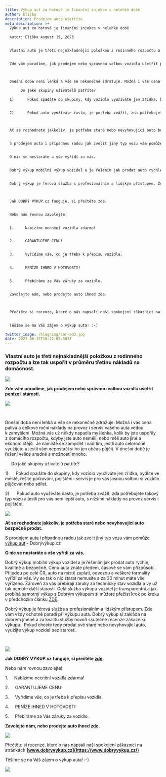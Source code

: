 ```yaml
---
title: Výkup aut za hotové je finanční injekce v nelehké době
author: Eliška
description: Prodejem auta ušetříte.
meta_description: >+
  Výkup aut za hotové je finanční injekce v nelehké době

  Autor: Eliška August 15, 2023


  Vlastní auto je třetí nejnákladnější položkou z rodinného rozpočtu a lze tak uspořit v průměru třetinu nákladů na domácnost.


  Zde vám poradíme, jak prodejem nebo správnou volbou vozidla ušetřit peníze i starosti.



  Dnešní doba není lehká a vše se nekonečně zdražuje. Možná i vás cena paliva a celkové roční náklady na provoz i servis vašeho auta vedou k zamyšlení. Možná vás už někdy napadla myšlenka, kolik by jste uspořily z domácího rozpočtu, kdyby jste auto neměli, nebo měli auto jiné a ekonomičtější. Je namístě se zamyslet i nad tím, jestli auto celoročně využijete a jestli vám nepostačí si ho jen občas půjčit. V dnešní době je řešení velice snadné a možností mnoho.

       Do jaké skupiny uživatelů patříte?

  1)      Pokud spadáte do skupiny, kdy vozidlo využíváte jen zřídka, bydlíte ve městě, řešíte parkování, pojištění i servis je pro vás jasnou volbou si vozidlo půjčovat nebo sdílet.


  2)      Pokud auto využíváte často, je potřeba zvážit, zda potřebujete takový typ vozu a jestli pro vás není lepší auto, s nižšími náklady na provoz servis i pojištění.



  Ať se rozhodnete jakkoliv, je potřeba staré nebo nevyhovující auto bezpečně prodat.  


  S prodejem auta i případnou radou jak zvolit jiný typ vozu vám pomůže výkup aut - Dobrývýkup.cz


  O nic se nestaráte a vše vyřídí za vás.


  Dobrý výkup mobilní výkup vozidel a je řešením jak prodat auto rychle, kvalitně a bezpečně. Cenu auta znáte předem, časově se vám přizpůsobí. Přijedou po celé ČR, auto na místě zaplatí, odvezou a veškeré formality vyřídí za vás. Vy se tak o nic starat nemusíte a za 30 minut máte vše vyřízeno. Zároveň za vás přebírají záruky za technický stav vozidla a vy už tak nemáte další starosti. Celá služba výkupu vozidel je transparentní a jak probíhá samotný výkup s Dobrým výkupem si můžete přečíst krok po kroku v předchozím článku ZDE.


  Dobrý výkup je férová služba s profesionálním a lidským přístupem. Zde vám vždy ochotně poradí při výkupu auta. Dobrý výkup si zakládá na dobrém jméně a za kvalitu služby hovoří skutečné recenze zákazníku výkupu zde.  Pokud chcete tedy prodat své staré nebo nevyhovující auto, využijte výkup vozidel bez starostí.



  Jak DOBRÝ VÝKUP.cz funguje, si přečtěte zde.


  Nebo nám rovnou zavolejte!


  1.     Nabízíme ocenění vozidla zdarma!


  2.     GARANTUJEME CENU!


  3.     Vyřídíme vše, co je třeba k přepisu vozidla.


  4.     PENÍZE IHNED V HOTOVOSTI!


  5.     Přebíráme za Vás záruky za vozidlo.


  Zavolejte nám, nebo prodejte auto ihned zde.



  Přečtěte si recenze, které o nás napsali naši spokojení zákazníci na stránkách www.dobryvykup.cz


  Těšíme se na Váš zájem o výkup auta! :-)

twitter_image: /blog/img/car-ad3.jpg
date: 2023-08-15T10:21:03.383Z
---
```



### **Vlastní auto je třetí nejnákladnější položkou z rodinného rozpočtu a lze tak uspořit v průměru třetinu nákladů na domácnost.**

![](/blog/img/credible-pay-car-.jpg)

**Zde vám poradíme, jak prodejem nebo správnou volbou vozidla ušetřit peníze i starosti.**

![](/blog/img/info-icon.png)

  

Dnešní doba není lehká a vše se nekonečně zdražuje. Možná i vás cena paliva a celkové roční náklady na provoz i servis vašeho auta vedou k zamyšlení. Možná vás už někdy napadla myšlenka, kolik by jste uspořily z domácího rozpočtu, kdyby jste auto neměli, nebo měli auto jiné a ekonomičtější. Je namístě se zamyslet i nad tím, jestli auto celoročně využijete a jestli vám nepostačí si ho jen občas půjčit. V dnešní době je řešení velice snadné a možností mnoho.

     Do jaké skupiny uživatelů patříte?

1)      Pokud spadáte do skupiny, kdy vozidlo využíváte jen zřídka, bydlíte ve městě, řešíte parkování, pojištění i servis je pro vás jasnou volbou si vozidlo půjčovat nebo sdílet. 

2)      Pokud auto využíváte často, je potřeba zvážit, zda potřebujete takový typ vozu a jestli pro vás není lepší auto, s nižšími náklady na provoz servis i pojištění.

![](/blog/img/money-3818438_1920.jpg)

**Ať se rozhodnete jakkoliv, je potřeba staré nebo nevyhovující auto bezpečně prodat.**  

S prodejem auta i případnou radou jak zvolit jiný typ vozu vám pomůže [výkup aut](http://www.dobryvykup.cz) - Dobrývýkup.cz

**O nic se nestaráte a vše vyřídí za vás.**

Dobrý výkup mobilní výkup vozidel a je řešením jak prodat auto rychle, kvalitně a bezpečně. Cenu auta znáte předem, časově se vám přizpůsobí. Přijedou po celé ČR, auto na místě zaplatí, odvezou a veškeré formality vyřídí za vás. Vy se tak o nic starat nemusíte a za 30 minut máte vše vyřízeno. Zároveň za vás přebírají záruky za technický stav vozidla a vy už tak nemáte další starosti. Celá služba výkupu vozidel je transparentní a jak probíhá samotný výkup s Dobrým výkupem si můžete přečíst krok po kroku v předchozím článku [ZDE](https://www.dobryvykup.cz/blog/2021/09/jak-prob%C3%ADh%C3%A1-samotn%C3%BD-v%C3%BDkup-aut-s-dobr%C3%BDm-v%C3%BDkupem).

Dobrý výkup je férová služba s profesionálním a lidským přístupem. Zde vám vždy ochotně poradí při výkupu auta. Dobrý výkup si zakládá na dobrém jméně a za kvalitu služby hovoří skutečné recenze zákazníku výkupu.  Pokud chcete tedy prodat své staré nebo nevyhovující auto, využijte výkup vozidel bez starostí.

 

![](/blog/img/info-icon.png)

**Jak DOBRÝ VÝKUP.cz funguje, si přečtěte [zde](https://www.dobryvykup.cz/blog/2021/06/mobiln%C3%AD-v%C3%BDkup-cesta-jak-nejl%C3%A9pe-prodat-auto).**

Nebo nám rovnou zavolejte!

1.     Nabízíme ocenění vozidla zdarma!

2.     GARANTUJEME CENU!

3.     Vyřídíme vše, co je třeba k přepisu vozidla.

4.     PENÍZE IHNED V HOTOVOSTI!

5.     Přebíráme za Vás záruky za vozidlo.

**Zavolejte nám, nebo prodejte auto ihned [zde](https://www.dobryvykup.cz/#bottom).**

![](/blog/img/obrázek1.jpg)

Přečtěte si recenze, které o nás napsali naši spokojení zákazníci na stránkách **[www.dobryvykup.cz](https://www.dobryvykup.cz/)**

Těšíme se na Váš zájem o výkup auta! :-)

![](/blog/img/car-ad3.jpg)
